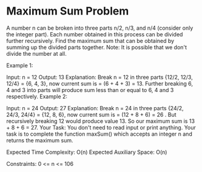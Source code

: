 # Maximum Sum Problem

A number n can be broken into three parts n/2, n/3, and n/4 (consider only the integer part). Each number obtained in this process can be divided further recursively. Find the maximum sum that can be obtained by summing up the divided parts together.
Note: It is possible that we don't divide the number at all.

Example 1:

Input:
n = 12
Output: 
13
Explanation: 
Break n = 12 in three parts {12/2, 12/3, 12/4} = {6, 4, 3}, now current sum is = (6 + 4 + 3) = 13. Further breaking 6, 4 and 3 into parts will produce sum less than or equal to 6, 4 and 3 respectively.
Example 2:

Input:
n = 24
Output: 
27
Explanation: 
Break n = 24 in three parts {24/2, 24/3, 24/4} = {12, 8, 6}, now current sum is = (12 + 8 + 6) = 26 . But recursively breaking 12 would produce value 13. So our maximum sum is 13 + 8 + 6 = 27.
Your Task:
You don't need to read input or print anything. Your task is to complete the function maxSum() which accepts an integer n and returns the maximum sum.

Expected Time Complexity: O(n)
Expected Auxiliary Space: O(n)

Constraints:
0 <= n <= 106
